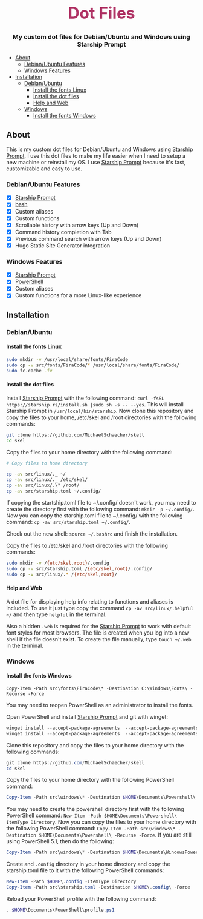 <!-- Use html element to display title and what the repo is about. -->
<div align="center" >
    <h1 style="color: rgb(175,50,100); font-size: 3em; font-weight: bold;">
        Dot Files</h1>
    <h3>
        <strong>My custom dot files for Debian/Ubuntu and Windows using Starship Prompt</strong>
    </h3>
</div>

- [About](#about)
  - [Debian/Ubuntu Features](#debianubuntu-features)
  - [Windows Features](#windows-features)
- [Installation](#installation)
  - [Debian/Ubuntu](#debianubuntu)
    - [Install the fonts Linux](#install-the-fonts-linux)
    - [Install the dot files](#install-the-dot-files)
    - [Help and Web](#help-and-web)
  - [Windows](#windows)
    - [Install the fonts Windows](#install-the-fonts-windows)

## About

This is my custom dot files for Debian/Ubuntu and Windows using [Starship Prompt](https://starship.rs/). I use this dot files to make my life easier when I need to setup a new machine or reinstall my OS. I use [Starship Prompt](https://starship.rs/) because it's fast, customizable and easy to use.

### Debian/Ubuntu Features

- [x] [Starship Prompt](https://starship.rs/)
- [x] [bash](https://www.gnu.org/software/bash/)
- [x] Custom aliases
- [x] Custom functions
- [x] Scrollable history with arrow keys (Up and Down)
- [x] Command history completion with Tab
- [x] Previous command search with arrow keys (Up and Down)
- [x] Hugo Static Site Generator integration

### Windows Features

- [x] [Starship Prompt](https://starship.rs/)
- [x] [PowerShell](https://docs.microsoft.com/en-us/powershell/)
- [x] Custom aliases
- [x] Custom functions for a more Linux-like experience

## Installation

### Debian/Ubuntu

#### Install the fonts Linux

```bash
sudo mkdir -v /usr/local/share/fonts/FiraCode
sudo cp -v src/fonts/FiraCode/* /usr/local/share/fonts/FiraCode/
sudo fc-cache -fv
```

#### Install the dot files

Install [Starship Prompt](https://starship.rs/) with the following command: `curl -fsSL https://starship.rs/install.sh |sudo sh -s -- --yes`. This will install Starship Prompt in `/usr/local/bin/starship`. Now clone this repository and copy the files to your home, /etc/skel and /root directories with the following commands:

```bash
git clone https://github.com/MichaelSchaecher/skell
cd skel
```

Copy the files to your home directory with the following command:

```bash
# Copy files to home directory

cp -av src/linux/._ ~/
cp -av src/linux/._ /etc/skel/
cp -av src/linux/.\* /root/
cp -av src/starship.toml ~/.config/
```

If copying the startship.toml file to ~/.config/ doesn't work, you may need to create the directory first with the following command: `mkdir -p ~/.config/`. Now you can copy the starship.toml file to ~/.config/ with the following command: `cp -av src/starship.toml ~/.config/`.

Check out the new shell: `source ~/.bashrc` and finish the installation.

Copy the files to /etc/skel and /root directories with the following commands:

```bash
sudo mkdir -v /{etc/skel,root}/.config
sudo cp -v src/starship.toml /{etc/skel,root}/.config/
sudo cp -v src/linux/.* /{etc/skel,root}/
```

#### Help and Web

A dot file for displaying help info relating to functions and aliases is included. To use it just type copy the command `cp -av src/linux/.helpful ~/` and then type `helpful` in the terminal.

Also a hidden `.web` is required for the [Starship Prompt](https://starship.rs/) to work with default font styles for most browsers. The file is created when you log into a new shell if the file doesn't exist. To create the file manually, type `touch ~/.web` in the terminal.

### Windows

#### Install the fonts Windows

```powershel
Copy-Item -Path src\fonts\FiraCode\* -Destination C:\Windows\Fonts\ -Recurse -Force
```

You may need to reopen PowerShell as an administrator to install the fonts.

Open PowerShell and install [Starship Prompt](https://starship.rs/) and git with winget:

```powershell
winget install --accept-package-agreements  --accept-package-agreements "Starship.Starship"
winget install --accept-package-agreements  --accept-package-agreements "Git.Git"
```

Clone this repository and copy the files to your home directory with the following commands:

```powershell
git clone https://github.com/MichaelSchaecher/skell
cd skel
```

Copy the files to your home directory with the following PowerShell command:

```powershell
Copy-Item -Path src\windows\* -Destination $HOME\Documents\Powershell\ -Recurse -Force
```

You may need to create the powershell directory first with the following PowerShell command: `New-Item -Path $HOME\Documents\Powershell\ -ItemType Directory`. Now you can copy the files to your home directory with the following PowerShell command: `Copy-Item -Path src\windows\* -Destination $HOME\Documents\Powershell\ -Recurse -Force`. If you are still using PowerShell 5.1, then do the following:

```powershell
Copy-Item -Path src\windows\* -Destination $HOME\Documents\WindowsPowerShell\ -Recurse -Force
```

Create and `.config` directory in your home directory and copy the starship.toml file to it with the following PowerShell commands:

```powershell
New-Item -Path $HOME\.config -ItemType Directory
Copy-Item -Path src\starship.toml -Destination $HOME\.config\ -Force
```

Reload your PowerShell profile with the following command:

```powershell
. $HOME\Documents\PowerShell\profile.ps1
```
